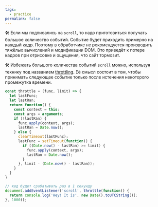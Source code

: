 ```yaml
---
tags:
  - practice
permalink: false
---
```


🛠 Если мы подписались на `scroll`, то надо приготовиться получать большое количество событий. Событие будет приходить примерно на каждый кадр. Поэтому в обработчике не рекомендуется производить тяжёлых вычислений и модификации DOM. Это приведёт к потере кадров при отрисовке и ощущения, что сайт тормозит.

🛠 Избежать большого количества событий `scroll` можно, используя технику под названием [throttling](/js/articles/throttle). Её смысл состоит в том, чтобы принимать следующее событие только после истечения некоторого промежутка времени.

```jsx
const throttle = (func, limit) => {
  let lastFunc;
  let lastRan;
  return function() {
    const context = this;
    const args = arguments;
    if (!lastRan) {
      func.apply(context, args);
      lastRan = Date.now();
    } else {
      clearTimeout(lastFunc);
      lastFunc = setTimeout(function() {
        if ((Date.now() - lastRan) >= limit) {
          func.apply(context, args);
          lastRan = Date.now();
        }
      }, limit - (Date.now() - lastRan));
    }
  }
}

// код будет срабатывать раз в 1 секунду
document.addEventListener('scroll', throttle(function() {
  return console.log('Hey! It is', new Date().toUTCString());
}, 1000));
```
